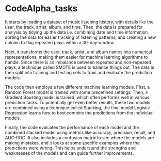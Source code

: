 # CodeAlpha_tasks
It starts by loading a dataset of music listening history, with details like the user, the track, artist, album, and time. Then, the data is prepared for analysis by tidying up the data i.e. combining date and time information, sorting the data for easier tracking of listening patterns, and creating a new column to flag repeated plays within a 30-day window.

Next, it transforms the user, track, artist, and album names into numerical representations, making them easier for machine learning algorithms to handle. Since there is an imbalance between repeated and non-repeated plays, a technique called SMOTE is used to balance things out. The data is then split into training and testing sets to train and evaluate the prediction models.

The code then employs a few different machine learning models. First, a Random Forest model is trained with some predefined settings. Then, a Gradient Boosting model is trained, which often performs well in various prediction tasks. To potentially get even better results, these two models are combined using a technique called Stacking, the final model Logistic Regression learns how to best combine the predictions from the individual models.

Finally, the code evaluates the performance of each model and the combined stacked model using metrics like accuracy, precision, recall, and AUC-ROC. It also includes a confusion matrix to see where the models are making mistakes, and it looks at some specific examples where the predictions were wrong. This helps understand the strengths and weaknesses of the models and can guide further improvements.

